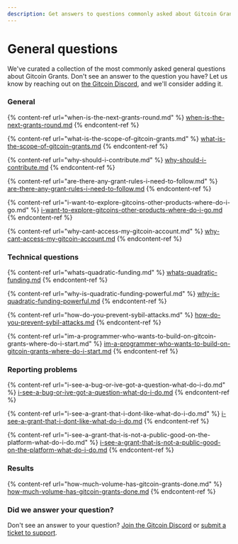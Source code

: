 ```yaml
---
description: Get answers to questions commonly asked about Gitcoin Grants.
---
```


# General questions

We've curated a collection of the most commonly asked general questions about Gitcoin Grants. Don't see an answer to the question you have? Let us know by reaching out on [the Gitcoin Discord](https://discord.com/invite/b5PEjyVFXT), and we'll consider adding it.

### General

{% content-ref url="when-is-the-next-grants-round.md" %}
[when-is-the-next-grants-round.md](when-is-the-next-grants-round.md)
{% endcontent-ref %}

{% content-ref url="what-is-the-scope-of-gitcoin-grants.md" %}
[what-is-the-scope-of-gitcoin-grants.md](what-is-the-scope-of-gitcoin-grants.md)
{% endcontent-ref %}

{% content-ref url="why-should-i-contribute.md" %}
[why-should-i-contribute.md](why-should-i-contribute.md)
{% endcontent-ref %}

{% content-ref url="are-there-any-grant-rules-i-need-to-follow.md" %}
[are-there-any-grant-rules-i-need-to-follow.md](are-there-any-grant-rules-i-need-to-follow.md)
{% endcontent-ref %}

{% content-ref url="i-want-to-explore-gitcoins-other-products-where-do-i-go.md" %}
[i-want-to-explore-gitcoins-other-products-where-do-i-go.md](i-want-to-explore-gitcoins-other-products-where-do-i-go.md)
{% endcontent-ref %}

{% content-ref url="why-cant-access-my-gitcoin-account.md" %}
[why-cant-access-my-gitcoin-account.md](why-cant-access-my-gitcoin-account.md)
{% endcontent-ref %}



### Technical questions

{% content-ref url="whats-quadratic-funding.md" %}
[whats-quadratic-funding.md](whats-quadratic-funding.md)
{% endcontent-ref %}

{% content-ref url="why-is-quadratic-funding-powerful.md" %}
[why-is-quadratic-funding-powerful.md](why-is-quadratic-funding-powerful.md)
{% endcontent-ref %}

{% content-ref url="how-do-you-prevent-sybil-attacks.md" %}
[how-do-you-prevent-sybil-attacks.md](how-do-you-prevent-sybil-attacks.md)
{% endcontent-ref %}

{% content-ref url="im-a-programmer-who-wants-to-build-on-gitcoin-grants-where-do-i-start.md" %}
[im-a-programmer-who-wants-to-build-on-gitcoin-grants-where-do-i-start.md](im-a-programmer-who-wants-to-build-on-gitcoin-grants-where-do-i-start.md)
{% endcontent-ref %}



### Reporting problems

{% content-ref url="i-see-a-bug-or-ive-got-a-question-what-do-i-do.md" %}
[i-see-a-bug-or-ive-got-a-question-what-do-i-do.md](i-see-a-bug-or-ive-got-a-question-what-do-i-do.md)
{% endcontent-ref %}

{% content-ref url="i-see-a-grant-that-i-dont-like-what-do-i-do.md" %}
[i-see-a-grant-that-i-dont-like-what-do-i-do.md](i-see-a-grant-that-i-dont-like-what-do-i-do.md)
{% endcontent-ref %}

{% content-ref url="i-see-a-grant-that-is-not-a-public-good-on-the-platform-what-do-i-do.md" %}
[i-see-a-grant-that-is-not-a-public-good-on-the-platform-what-do-i-do.md](i-see-a-grant-that-is-not-a-public-good-on-the-platform-what-do-i-do.md)
{% endcontent-ref %}



### Results

{% content-ref url="how-much-volume-has-gitcoin-grants-done.md" %}
[how-much-volume-has-gitcoin-grants-done.md](how-much-volume-has-gitcoin-grants-done.md)
{% endcontent-ref %}



### Did we answer your question?

Don't see an answer to your question? [Join the Gitcoin Discord](https://discord.gg/b5PEjyVFXT) or [submit a ticket to support](https://support.gitcoin.co/new/).
